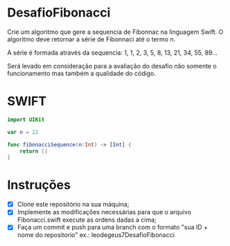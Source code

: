 # DesafioFibonacci
Crie um algoritmo que gere a sequencia de Fibonnac na linguagem Swift. O algoritmo deve retornar a série de Fibonnaci até o termo n. 

A série é formada através da sequencia: 1, 1, 2, 3, 5, 8, 13, 21, 34, 55, 89...

Será levado em consideração para a avaliação do desafio não somente o funcionamento mas também a qualidade do código.

# SWIFT 

```swift
import UIKit

var n = 22

func fibonacciSequence(n:Int) -> [Int] {
    return []
}
```

# Instruções

- [x] Clone este repositório na sua máquina;
- [x] Implemente as modificações necessárias para que o arquivo Fibonacci.swift execute as ordens dadas a cima;
- [x] Faça um commit e push para uma branch com o formato "sua ID + nome do repositorio" ex.: leodegeus7DesafioFibonacci
